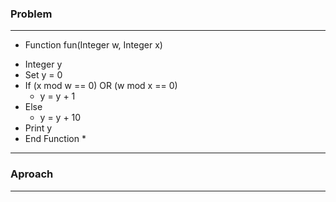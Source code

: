 ### Problem
-------------
* Function fun(Integer w, Integer x)
- Integer y
- Set y = 0
- If (x mod w == 0) OR (w mod x == 0)
  - y = y + 1
- Else
  - y = y + 10
- Print y
- End Function *

-----
### Aproach
---------
